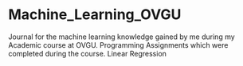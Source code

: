 # Machine_Learning_OVGU
Journal for the machine learning knowledge gained by me during my Academic course at OVGU.
Programming Assignments which were completed during the course.
Linear Regression
